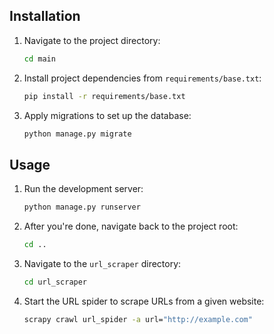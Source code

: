 ## Installation

1. Navigate to the project directory:
    ```bash
    cd main
    ```

2. Install project dependencies from `requirements/base.txt`:
    ```bash
    pip install -r requirements/base.txt
    ```

3. Apply migrations to set up the database:
    ```bash
    python manage.py migrate
    ```

## Usage

1. Run the development server:
    ```bash
    python manage.py runserver
    ```

2. After you're done, navigate back to the project root:
    ```bash
    cd ..
    ```

3. Navigate to the `url_scraper` directory:
    ```bash
    cd url_scraper
    ```

4. Start the URL spider to scrape URLs from a given website:
    ```bash
    scrapy crawl url_spider -a url="http://example.com"
    ```
